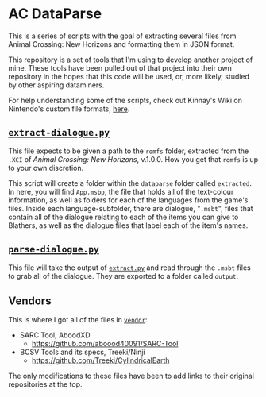 # AC DataParse

This is a series of scripts with the goal of extracting several files from
Animal Crossing: New Horizons and formatting them in JSON format.

This repository is a set of tools that I'm using to develop another project of
mine. These tools have been pulled out of that project into their own repository
in the hopes that this code will be used, or, more likely, studied by other
aspiring dataminers.

For help understanding some of the scripts, check out Kinnay's Wiki on
Nintendo's custom file formats,
[here](https://github.com/Kinnay/Nintendo-File-Formats/wiki).


## [`extract-dialogue.py`](extract-dialogue.py)

This file expects to be given a path to the `romfs` folder, extracted from the
`.XCI` of *Animal Crossing: New Horizons*, v.1.0.0. How you get that `romfs` is
up to your own discretion.

This script will create a folder within the `dataparse` folder called
`extracted`. In here, you will find `App.msbp`, the file that holds all of the
text-colour information, as well as folders for each of the languages from the
game's files. Inside each language-subfolder, there are dialogue, "`.msbt`",
files that contain all of the dialogue relating to each of the items you can
give to Blathers, as well as the dialogue files that label each of the item's
names.


## [`parse-dialogue.py`](parse-dialogue.py)

This file will take the output of [`extract.py`](#extractpy) and read through
the `.msbt` files to grab all of the dialogue. They are exported to a folder
called `output`.


## Vendors

This is where I got all of the files in [`vendor`](vendor):

- SARC Tool, AboodXD
  - https://github.com/aboood40091/SARC-Tool
- BCSV Tools and its specs, Treeki/Ninji
  - https://github.com/Treeki/CylindricalEarth

The only modifications to these files have been to add links to their original
repositories at the top.
